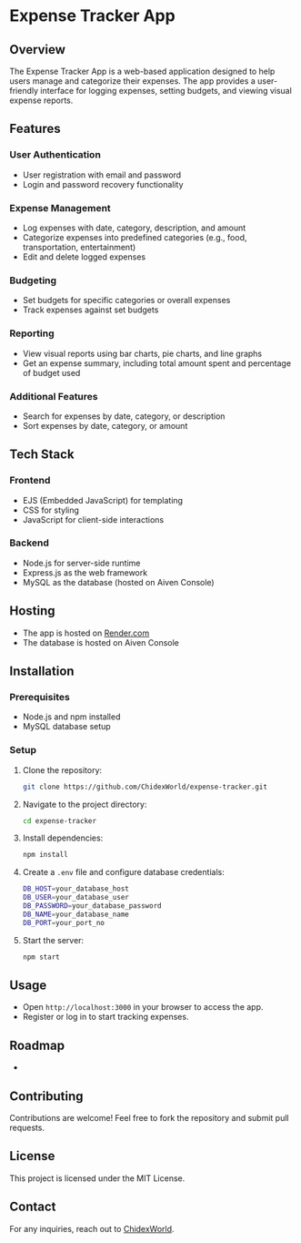 # Expense Tracker App

## Overview

The Expense Tracker App is a web-based application designed to help users manage and categorize their expenses. The app provides a user-friendly interface for logging expenses, setting budgets, and viewing visual expense reports.

## Features

### User Authentication

- User registration with email and password
- Login and password recovery functionality

### Expense Management

- Log expenses with date, category, description, and amount
- Categorize expenses into predefined categories (e.g., food, transportation, entertainment)
- Edit and delete logged expenses

### Budgeting

- Set budgets for specific categories or overall expenses
- Track expenses against set budgets

### Reporting

- View visual reports using bar charts, pie charts, and line graphs
- Get an expense summary, including total amount spent and percentage of budget used

### Additional Features

- Search for expenses by date, category, or description
- Sort expenses by date, category, or amount

## Tech Stack

### Frontend

- EJS (Embedded JavaScript) for templating
- CSS for styling
- JavaScript for client-side interactions

### Backend

- Node.js for server-side runtime
- Express.js as the web framework
- MySQL as the database (hosted on Aiven Console)

## Hosting

- The app is hosted on [Render.com](https://render.com/)
- The database is hosted on Aiven Console

## Installation

### Prerequisites

- Node.js and npm installed
- MySQL database setup

### Setup

1. Clone the repository:
   ```sh
   git clone https://github.com/ChidexWorld/expense-tracker.git
   ```
2. Navigate to the project directory:
   ```sh
   cd expense-tracker
   ```
3. Install dependencies:
   ```sh
   npm install
   ```
4. Create a `.env` file and configure database credentials:
   ```sh
   DB_HOST=your_database_host
   DB_USER=your_database_user
   DB_PASSWORD=your_database_password
   DB_NAME=your_database_name
   DB_PORT=your_port_no
   ```
5. Start the server:
   ```sh
   npm start
   ```

## Usage

- Open `http://localhost:3000` in your browser to access the app.
- Register or log in to start tracking expenses.

## Roadmap

-

## Contributing

Contributions are welcome! Feel free to fork the repository and submit pull requests.

## License

This project is licensed under the MIT License.

## Contact

For any inquiries, reach out to [ChidexWorld](https://github.com/ChidexWorld).
